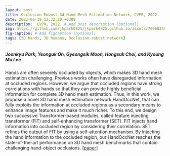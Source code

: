 ```yaml
---
layout: post
title: Occlusion-Robust 3d Hand Mesh Estimation Network, CVPR, 2022.
date: 2022-06-19 13:32:20 +0300
description:  CVPR, 2022. # Add post description (optional)
img: https://github.com/jkpark0825/jkpark0825.github.io/assets/70960259/6e50a618-1812-4d8f-b294-58778fdb0c38 # handoccnet.jpg # Add image post (optional)
fig-caption: # Add figcaption (optional)
tags: [3D hands, 3D humans, Occlusion-robust network]
---
```

##### Joonkyu Park, Yeonguk Oh, Gyeongsik Moon, Hongsuk Choi, and Kyoung Mu Lee
Hands are often severely occluded by objects, which makes 3D hand mesh estimation challenging.
Previous works often have disregarded information at occluded regions.
However, we argue that occluded regions have strong correlations with hands so that they can provide highly beneficial information for complete 3D hand mesh estimation.
Thus, in this work, we propose a novel 3D hand mesh estimation network HandOccNet, that can fully exploits the information at occluded regions as a secondary means to enhance image features and make it much richer.
To this end, we design two successive Transformer-based modules, called feature injecting transformer (FIT) and self-enhancing transformer (SET).
FIT injects hand information into occluded region by considering their correlation.
SET refines the output of FIT by using a self-attention mechanism.
By injecting the hand information to the occluded region, our HandOccNet reaches the state-of-the-art performance on 3D hand mesh benchmarks that contain challenging hand-object occlusions. [[paper](https://arxiv.org/abs/2203.14564)]
